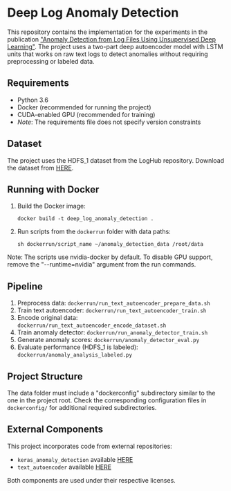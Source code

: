 # Deep Log Anomaly Detection

This repository contains the implementation for the experiments in the publication ["Anomaly Detection from Log Files Using Unsupervised Deep Learning"](https://link.springer.com/chapter/10.1007/978-3-030-54994-7_15). The project uses a two-part deep autoencoder model with LSTM units that works on raw text logs to detect anomalies without requiring preprocessing or labeled data.

## Requirements

- Python 3.6
- Docker (recommended for running the project)
- CUDA-enabled GPU (recommended for training)
- *Note*: The requirements file does not specify version constraints

## Dataset

The project uses the HDFS_1 dataset from the LogHub repository. Download the dataset from [HERE](https://github.com/logpai/loghub/tree/master/HDFS).

## Running with Docker

1. Build the Docker image:
   ```
   docker build -t deep_log_anomaly_detection .
   ```

2. Run scripts from the `dockerrun` folder with data paths:
   ```
   sh dockerrun/script_name ~/anomaly_detection_data /root/data
   ```

Note: The scripts use nvidia-docker by default. To disable GPU support, remove the "--runtime=nvidia" argument from the run commands.

## Pipeline

1. Preprocess data: `dockerrun/run_text_autoencoder_prepare_data.sh`
2. Train text autoencoder: `dockerrun/run_text_autoencoder_train.sh`
3. Encode original data: `dockerrun/run_text_autoencoder_encode_dataset.sh`
4. Train anomaly detector: `dockerrun/run_anomaly_detector_train.sh`
5. Generate anomaly scores: `dockerrun/anomaly_detector_eval.py`
6. Evaluate performance (HDFS_1 is labeled): `dockerrun/anomaly_analysis_labeled.py`

## Project Structure

The data folder must include a "dockerconfig" subdirectory similar to the one in the project root. Check the corresponding configuration files in `dockerconfig/` for additional required subdirectories.

## External Components

This project incorporates code from external repositories:
- `keras_anomaly_detection` available [HERE](https://github.com/chen0040/keras-anomaly-detection)
- `text_autoencoder` available [HERE](https://github.com/erickrf/autoencoder)

Both components are used under their respective licenses.
